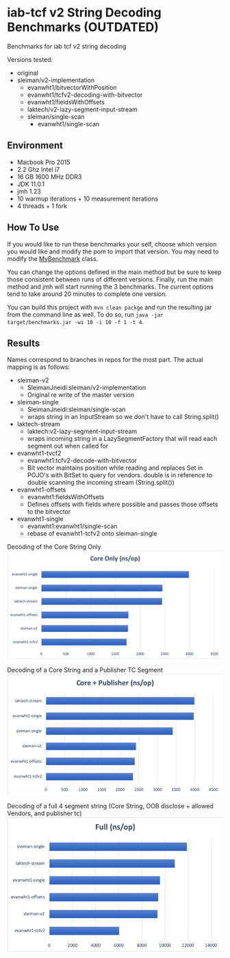 # iab-tcf v2 String Decoding Benchmarks (OUTDATED)


Benchmarks for iab tcf v2 string decoding

Versions tested:

- original 
- sleiman/v2-implementation
    - evanwht1/bitvectorWithPosition
    - evanwht1/tcfv2-decoding-with-bitvector
    - evanwht1/fieldsWithOffsets
    - laktech/v2-lazy-segment-input-stream
    - sleiman/single-scan
        - evanwht1/single-scan
    
## Environment

- Macbook Pro 2015
- 2.2 Ghz Intel i7
- 16 GB 1600 MHz DDR3
- JDK 11.0.1
- jmh 1.23
- 10 warmup iterations + 10 measurement iterations
- 4 threads + 1 fork

## How To Use

If you would like to run these benchmarks your self, choose which version you would like and modify the pom to import
that version. You may need to modify the [MyBenchmark](src/main/java/org/sample/MyBenchmark.java) class.

You can change the options defined in the main method but be sure to keep those consistent between runs of different
versions. Finally, run the main method and jmh will start running the 3 benchmarks. The current options tend to take
around 20 minutes to complete one version.

You can build this project with `mvn clean packge` and run the resulting jar from the command line as well. To do so,
run `java -jar target/benchmarks.jar -wi 10 -i 10 -f 1 -t 4`.

## Results

Names correspond to branches in repos for the most part. The actual mapping is as follows:  
- sleiman-v2 
    - SleimanJneidi:sleiman/v2-implementation
    - Original re write of the master version
- sleiman-single
    - SleimanJneidi:sleiman/single-scan
    - wraps string in an InputStream so we don't have to call String.split()
- laktech-stream
    - laktech:v2-lazy-segment-input-stream
    - wraps incoming string in a LazySegmentFactory that will read each segment out when called for
- evanwht1-tvcf2
    - evanwht1:tcfv2-decode-with-bitvector
    - Bit vector maintains position while reading and replaces Set<Integer> in POJO's with BitSet to query for vendors.
    double is in reference to double scanning the incoming stream (String.split())
- evanwht1-offsets
    - evanwht1:fieldsWithOffsets
    - Defines offsets with fields where possible and passes those offsets to the bitvector
- evanwht1-single
    - evanwht1:evanwht1/single-scan
    - rebase of evanwht1-tcfv2 onto sleiman-single

Decoding of the Core String Only  
![](resources/Core-Only.png)

Decoding of a Core String and a Publisher TC Segment
![](resources/Core-Publisher.png)

Decoding of a full 4 segment string (Core String, OOB disclose + allowed Vendors, and publisher tc)
![](resources/Full.png)


